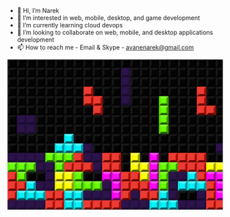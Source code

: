 - 👋 Hi, I’m Narek
- 👀 I’m interested in web, mobile, desktop, and game development
- 🌱 I’m currently learning cloud devops
- 💞️ I’m looking to collaborate on web, mobile, and desktop applications development
- 📫 How to reach me - Email & Skype - avanenarek@gmail.com

![picture](https://github.com/narek725/narek725/blob/main/Pattem-Digital-Game-Development-Tools-Thumbnail-.gif) <br />
